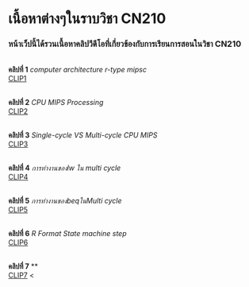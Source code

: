 # เนื้อหาต่างๆในราบวิชา CN210
### หน้าเว็ปนี้ได้รวนเนื้อหาคลิปวีดีโอที่เกี่ยวข้องกับการเรียนการสอนในวิชา CN210

<br>**คลิปที่ 1**
*computer architecture r-type mipsc*
<br>[CLIP1](https://youtu.be/-NUaUiUUi6Q)

<br>**คลิปที่ 2**
*CPU MIPS Processing*
<br>[CLIP2](https://youtu.be/hFsSilVuIrM)

<br>**คลิปที่ 3**
*Single-cycle VS Multi-cycle CPU MIPS*
<br>[CLIP3](https://youtu.be/G5QxbVlIw1o)

<br>**คลิปที่ 4**
*การทำงานของlw ใน multi cycle*
<br>[CLIP4](https://youtu.be/6N-0znIz0XU)

<br>**คลิปที่ 5**
*การทำงานของbeqในMulti cycle*
<br>[CLIP5](https://youtu.be/CurPkd1jGK4)

<br>**คลิปที่ 6**
*R Format State machine step*
<br>[CLIP6](https://youtu.be/pd521LRO-JM)

<br>**คลิปที่ 7**
**
<br>[CLIP7]()
<
